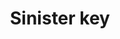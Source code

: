 ---
layout: item
title: Sinister key
item-id: 993
datatable: true
id: 993
name: "Sinister key"
members: true
lowalch: 32
highalch: 48
examine: "You get a sense of dread from this key."
monsters:
  - id: 304
    name: "Salarin the twisted"
    members: true
    combat_level: 70
    wiki_url: "https://oldschool.runescape.wiki/w/Salarin_the_twisted"
    drops:
      - quantity: "1"
        rarity: 0.078125
        drop_requirements: null
  - id: 6619
    name: "Chaos Fanatic"
    members: true
    combat_level: 202
    wiki_url: "https://oldschool.runescape.wiki/w/Chaos_Fanatic"
    drops:
      - quantity: "1"
        rarity: 0.03125
        drop_requirements: null
---